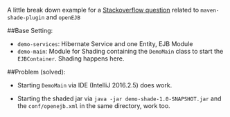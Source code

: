 A little break down example for a [Stackoverflow question](http://stackoverflow.com/questions/42293912/building-a-standalone-openejb-jar-file) related to `maven-shade-plugin` and `openEJB`

##Base Setting:

- `demo-services`: Hibernate Service and one Entity, EJB Module
- `demo-main`: Module for Shading containing the `DemoMain` class to start the `EJBContainer`. Shading happens here.

##Problem (solved):

- Starting `DemoMain` via IDE (IntelliJ 2016.2.5) does work.

- Starting the shaded jar via `java -jar demo-shade-1.0-SNAPSHOT.jar` and the `conf/openejb.xml` in the same directory, work too.
 